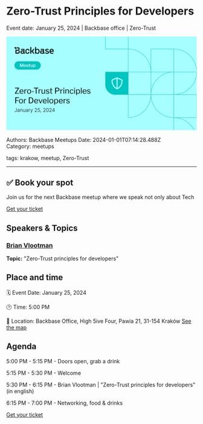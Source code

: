 # Zero-Trust Principles for Developers

Event date: January 25, 2024 | Backbase office | Zero-Trust

![](assets/placeholder.webp)

Authors: Backbase Meetups
Date: 2024-01-01T07:14:28.488Z  
Category: meetups

tags: krakow, meetup, Zero-Trust
 
--- 

## ✅ Book your spot

Join us for the next Backbase meetup where we speak not only about Tech

[Get your ticket](https://www.meetup.com/backbase-meetups/)

## Speakers & Topics

### [Brian Vlootman](https://www.linkedin.com/in/brianvlootman/)
**Topic:** "Zero-Trust principles for developers"

## Place and time

🗓️ Event Date: January 25, 2024

🕑 Time: 5:00  PM

📍 Location: Backbase Office, High 5ive Four, Pawia 21, 31-154 Kraków
[See the map](https://maps.app.goo.gl/UWpwQ9zNaJBxPLEV9)

## Agenda

5:00 PM - 5:15 PM - Doors open, grab a drink

5:15 PM - 5:30 PM - Welcome

5:30 PM - 6:15 PM - Brian Vlootman | "Zero-Trust principles for developers" (in english)

6:15 PM - 7:00 PM - Networking, food & drinks

[Get your ticket](https://www.meetup.com/backbase-meetups/)
